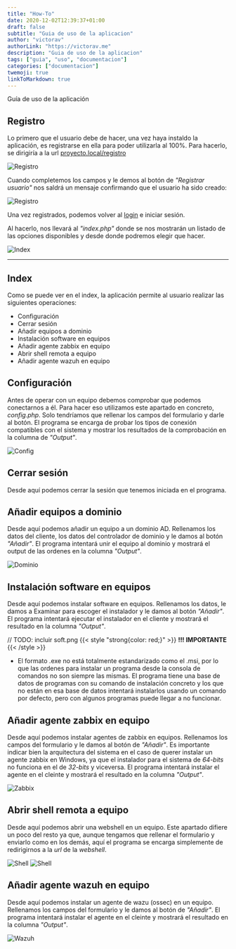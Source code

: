 ```yaml
---
title: "How-To"
date: 2020-12-02T12:39:37+01:00
draft: false
subtitle: "Guia de uso de la aplicacion"
author: "victorav"
authorLink: "https://victorav.me"
description: "Guia de uso de la aplicacion"
tags: ["guia", "uso", "documentacion"]
categories: ["documentacion"]
twemoji: true
linkToMarkdown: true
---
```


Guía de uso de la aplicación
<!--more-->

## Registro

Lo primero que el usuario debe de hacer, una vez haya instaldo la aplicación, es registrarse en ella para poder utilizarla al 100%.
Para hacerlo, se dirigiría a la url [proyecto.local/registro](http://proyecto.local/registro.php)

![Registro](/images/uso/registro.png)

Cuando completemos los campos y le demos al botón de _"Registrar usuario"_ nos saldrá un mensaje confirmando que el usuario ha sido creado:

![Registro](/images/uso/registrado.png)

Una vez registrados, podemos volver al [login](http://proyecto.local/login.php) e iniciar sesión.

Al hacerlo, nos llevará al _"index.php"_ donde se nos mostrarán un listado de las opciones disponibles y desde donde podremos elegir que hacer.

![Index](/images/uso/index.png)
___

## Index

Como se puede ver en el index, la aplicación permite al usuario realizar las siguientes operaciones:
- Configuración
- Cerrar sesión
- Añadir equipos a dominio
- Instalación software en equipos
- Añadir agente zabbix en equipo
- Abrir shell remota a equipo
- Añadir agente wazuh en equipo

## Configuración

Antes de operar con un equipo debemos comprobar que podemos conectarnos a él. Para hacer eso utilizamos este apartado en concreto, _config.php_.
Solo tendríamos que rellenar los campos del formulario y darle al botón. El programa se encarga de probar los tipos de conexión compatibles con el sistema y mostrar los resultados de la comprobación en la columna de _"Output"_.

![Config](/images/uso/config.png)

## Cerrar sesión

Desde aquí podemos cerrar la sesión que tenemos iniciada en el programa.

## Añadir equipos a dominio

Desde aquí podemos añadir un equipo a un dominio AD.
Rellenamos los datos del cliente, los datos del controlador de dominio y le damos al botón _"Añadir"_. El programa intentará unir el equipo al dominio y mostrará el output de las ordenes en la columna _"Output"_.

![Dominio](/images/uso/dominio.png)

## Instalación software en equipos

Desde aquí podemos instalar software en equipos.
Rellenamos los datos, le damos a Examinar para escoger el instalador y le damos al botón _"Añadir"_. El programa intentará ejecutar el instalador en el cliente y mostrará el resultado en la columna _"Output"_.

// TODO: incluir soft.png
{{< style "strong{color: red;}" >}}
**!!! IMPORTANTE** 
{{< /style >}}
- El formato .exe no está totalmente estandarizado como el .msi, por lo que las ordenes para instalar un programa desde la consola de comandos no son siempre las mismas. El programa tiene una base de datos de programas con su comando de instalación concreto y los que no están en esa base de datos intentará instalarlos usando un comando por defecto, pero con algunos programas puede llegar a no funcionar.

##  Añadir agente zabbix en equipo

Desde aquí podemos instalar agentes de zabbix en equipos.
Rellenamos los campos del formulario y le damos al botón de _"Añadir"_. Es importante indicar bien la arquitectura del sistema en el caso de querer instalar un agente zabbix en Windows, ya que el instalador para el sistema de _64-bits_ no funciona en el de _32-bits_ y viceversa. El programa intentará instalar el agente en el cleinte y mostrará el resultado en la columna _"Output"_.

![Zabbix](/images/uso/zabbix.png)

## Abrir shell remota a equipo

Desde aquí podemos abrir una webshell en un equipo.
Este apartado difiere un poco del resto ya que, aunque tengamos que rellenar el formulario y enviarlo como en los demás, aquí el programa se encarga simplemente de redirigirnos a la _url_ de la _webshell_.

![Shell](/images/uso/shell.png)
![Shell](/images/uso/rshell.png)

## Añadir agente wazuh en equipo

Desde aquí podemos instalar un agente de wazu (ossec) en un equipo.
Rellenamos los campos del formulario y le damos al botón de _"Añadir"_. El programa intentará instalar el agente en el cleinte y mostrará el resultado en la columna _"Output"_.

![Wazuh](/images/uso/wazuh.png)
